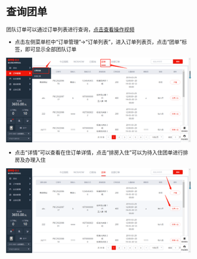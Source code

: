 # 查询团单

团队订单可以通过订单列表进行查询，[点击查看操作视频](http://crs-pms-vidio.oss-cn-beijing.aliyuncs.com/%E6%9F%A5%E7%9C%8B%E5%9B%A2%E5%8D%95.mp4)

* 点击左侧菜单栏中“订单管理”→“订单列表”，进入订单列表页，点击“团单”标签，即可显示全部团队订单

![](../../../.gitbook/assets/image%20%28313%29.png)

* 点击“详情”可以查看在住订单详情，点击“排房入住”可以为待入住团单进行排房及办理入住

![](../../../.gitbook/assets/image%20%28159%29.png)

